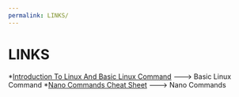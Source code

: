 ```yaml
---
permalink: LINKS/
---
```

# LINKS

*[Introduction To Linux And Basic Linux Command](https://www.youtube.com/results?search_query=linux+debian+for+beginners) ---> Basic Linux Command
*[Nano Commands Cheat Sheet](https://www.thegeekdiary.com/basic-nano-commands-cheat-sheet/) ---> Nano Commands

